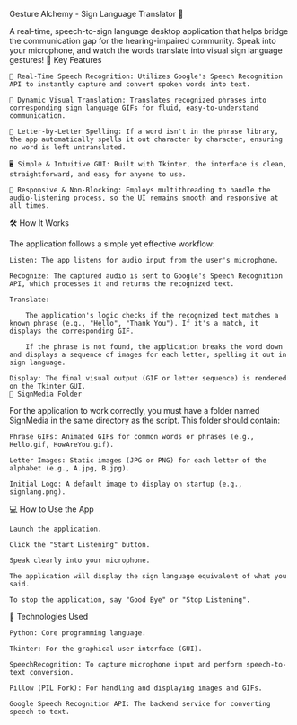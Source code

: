 Gesture Alchemy - Sign Language Translator 🤟

A real-time, speech-to-sign language desktop application that helps bridge the communication gap for the hearing-impaired community. Speak into your microphone, and watch the words translate into visual sign language gestures!
🌟 Key Features

    🎤 Real-Time Speech Recognition: Utilizes Google's Speech Recognition API to instantly capture and convert spoken words into text.

    🎨 Dynamic Visual Translation: Translates recognized phrases into corresponding sign language GIFs for fluid, easy-to-understand communication.

    🔡 Letter-by-Letter Spelling: If a word isn't in the phrase library, the app automatically spells it out character by character, ensuring no word is left untranslated.

    🖥️ Simple & Intuitive GUI: Built with Tkinter, the interface is clean, straightforward, and easy for anyone to use.

    🚀 Responsive & Non-Blocking: Employs multithreading to handle the audio-listening process, so the UI remains smooth and responsive at all times.

🛠️ How It Works

The application follows a simple yet effective workflow:

    Listen: The app listens for audio input from the user's microphone.

    Recognize: The captured audio is sent to Google's Speech Recognition API, which processes it and returns the recognized text.

    Translate:

        The application's logic checks if the recognized text matches a known phrase (e.g., "Hello", "Thank You"). If it's a match, it displays the corresponding GIF.

        If the phrase is not found, the application breaks the word down and displays a sequence of images for each letter, spelling it out in sign language.

    Display: The final visual output (GIF or letter sequence) is rendered on the Tkinter GUI.
    📁 SignMedia Folder

For the application to work correctly, you must have a folder named SignMedia in the same directory as the script. This folder should contain:

    Phrase GIFs: Animated GIFs for common words or phrases (e.g., Hello.gif, HowAreYou.gif).

    Letter Images: Static images (JPG or PNG) for each letter of the alphabet (e.g., A.jpg, B.jpg).

    Initial Logo: A default image to display on startup (e.g., signlang.png).

💻 How to Use the App

    Launch the application.

    Click the "Start Listening" button.

    Speak clearly into your microphone.

    The application will display the sign language equivalent of what you said.

    To stop the application, say "Good Bye" or "Stop Listening".

🔧 Technologies Used

    Python: Core programming language.

    Tkinter: For the graphical user interface (GUI).

    SpeechRecognition: To capture microphone input and perform speech-to-text conversion.

    Pillow (PIL Fork): For handling and displaying images and GIFs.

    Google Speech Recognition API: The backend service for converting speech to text.
